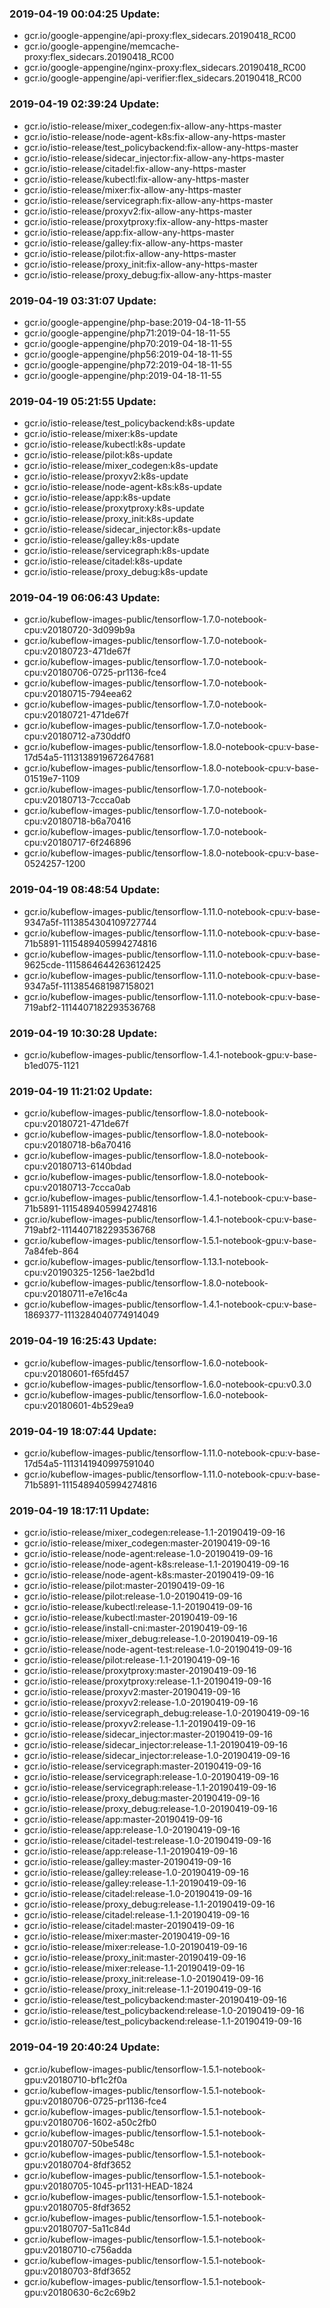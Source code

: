 ### 2019-04-19 00:04:25 Update:

- gcr.io/google-appengine/api-proxy:flex_sidecars.20190418_RC00
- gcr.io/google-appengine/memcache-proxy:flex_sidecars.20190418_RC00
- gcr.io/google-appengine/nginx-proxy:flex_sidecars.20190418_RC00
- gcr.io/google-appengine/api-verifier:flex_sidecars.20190418_RC00
### 2019-04-19 02:39:24 Update:

- gcr.io/istio-release/mixer_codegen:fix-allow-any-https-master
- gcr.io/istio-release/node-agent-k8s:fix-allow-any-https-master
- gcr.io/istio-release/test_policybackend:fix-allow-any-https-master
- gcr.io/istio-release/sidecar_injector:fix-allow-any-https-master
- gcr.io/istio-release/citadel:fix-allow-any-https-master
- gcr.io/istio-release/kubectl:fix-allow-any-https-master
- gcr.io/istio-release/mixer:fix-allow-any-https-master
- gcr.io/istio-release/servicegraph:fix-allow-any-https-master
- gcr.io/istio-release/proxyv2:fix-allow-any-https-master
- gcr.io/istio-release/proxytproxy:fix-allow-any-https-master
- gcr.io/istio-release/app:fix-allow-any-https-master
- gcr.io/istio-release/galley:fix-allow-any-https-master
- gcr.io/istio-release/pilot:fix-allow-any-https-master
- gcr.io/istio-release/proxy_init:fix-allow-any-https-master
- gcr.io/istio-release/proxy_debug:fix-allow-any-https-master
### 2019-04-19 03:31:07 Update:

- gcr.io/google-appengine/php-base:2019-04-18-11-55
- gcr.io/google-appengine/php71:2019-04-18-11-55
- gcr.io/google-appengine/php70:2019-04-18-11-55
- gcr.io/google-appengine/php56:2019-04-18-11-55
- gcr.io/google-appengine/php72:2019-04-18-11-55
- gcr.io/google-appengine/php:2019-04-18-11-55
### 2019-04-19 05:21:55 Update:

- gcr.io/istio-release/test_policybackend:k8s-update
- gcr.io/istio-release/mixer:k8s-update
- gcr.io/istio-release/kubectl:k8s-update
- gcr.io/istio-release/pilot:k8s-update
- gcr.io/istio-release/mixer_codegen:k8s-update
- gcr.io/istio-release/proxyv2:k8s-update
- gcr.io/istio-release/node-agent-k8s:k8s-update
- gcr.io/istio-release/app:k8s-update
- gcr.io/istio-release/proxytproxy:k8s-update
- gcr.io/istio-release/proxy_init:k8s-update
- gcr.io/istio-release/sidecar_injector:k8s-update
- gcr.io/istio-release/galley:k8s-update
- gcr.io/istio-release/servicegraph:k8s-update
- gcr.io/istio-release/citadel:k8s-update
- gcr.io/istio-release/proxy_debug:k8s-update
### 2019-04-19 06:06:43 Update:

- gcr.io/kubeflow-images-public/tensorflow-1.7.0-notebook-cpu:v20180720-3d099b9a
- gcr.io/kubeflow-images-public/tensorflow-1.7.0-notebook-cpu:v20180723-471de67f
- gcr.io/kubeflow-images-public/tensorflow-1.7.0-notebook-cpu:v20180706-0725-pr1136-fce4
- gcr.io/kubeflow-images-public/tensorflow-1.7.0-notebook-cpu:v20180715-794eea62
- gcr.io/kubeflow-images-public/tensorflow-1.7.0-notebook-cpu:v20180721-471de67f
- gcr.io/kubeflow-images-public/tensorflow-1.7.0-notebook-cpu:v20180712-a730ddf0
- gcr.io/kubeflow-images-public/tensorflow-1.8.0-notebook-cpu:v-base-17d54a5-1113138919672647681
- gcr.io/kubeflow-images-public/tensorflow-1.8.0-notebook-cpu:v-base-01519e7-1109
- gcr.io/kubeflow-images-public/tensorflow-1.7.0-notebook-cpu:v20180713-7ccca0ab
- gcr.io/kubeflow-images-public/tensorflow-1.7.0-notebook-cpu:v20180718-b6a70416
- gcr.io/kubeflow-images-public/tensorflow-1.7.0-notebook-cpu:v20180717-6f246896
- gcr.io/kubeflow-images-public/tensorflow-1.8.0-notebook-cpu:v-base-0524257-1200
### 2019-04-19 08:48:54 Update:

- gcr.io/kubeflow-images-public/tensorflow-1.11.0-notebook-cpu:v-base-9347a5f-1113854304109727744
- gcr.io/kubeflow-images-public/tensorflow-1.11.0-notebook-cpu:v-base-71b5891-1115489405994274816
- gcr.io/kubeflow-images-public/tensorflow-1.11.0-notebook-cpu:v-base-9625cde-1115864644263612425
- gcr.io/kubeflow-images-public/tensorflow-1.11.0-notebook-cpu:v-base-9347a5f-1113854681987158021
- gcr.io/kubeflow-images-public/tensorflow-1.11.0-notebook-cpu:v-base-719abf2-1114407182293536768
### 2019-04-19 10:30:28 Update:

- gcr.io/kubeflow-images-public/tensorflow-1.4.1-notebook-gpu:v-base-b1ed075-1121
### 2019-04-19 11:21:02 Update:

- gcr.io/kubeflow-images-public/tensorflow-1.8.0-notebook-cpu:v20180721-471de67f
- gcr.io/kubeflow-images-public/tensorflow-1.8.0-notebook-cpu:v20180718-b6a70416
- gcr.io/kubeflow-images-public/tensorflow-1.8.0-notebook-cpu:v20180713-6140bdad
- gcr.io/kubeflow-images-public/tensorflow-1.8.0-notebook-cpu:v20180713-7ccca0ab
- gcr.io/kubeflow-images-public/tensorflow-1.4.1-notebook-cpu:v-base-71b5891-1115489405994274816
- gcr.io/kubeflow-images-public/tensorflow-1.4.1-notebook-cpu:v-base-719abf2-1114407182293536768
- gcr.io/kubeflow-images-public/tensorflow-1.5.1-notebook-gpu:v-base-7a84feb-864
- gcr.io/kubeflow-images-public/tensorflow-1.13.1-notebook-cpu:v20190325-1256-1ae2bd1d
- gcr.io/kubeflow-images-public/tensorflow-1.8.0-notebook-cpu:v20180711-e7e16c4a
- gcr.io/kubeflow-images-public/tensorflow-1.4.1-notebook-cpu:v-base-1869377-1113284040774914049
### 2019-04-19 16:25:43 Update:

- gcr.io/kubeflow-images-public/tensorflow-1.6.0-notebook-cpu:v20180601-f65fd457
- gcr.io/kubeflow-images-public/tensorflow-1.6.0-notebook-cpu:v0.3.0
- gcr.io/kubeflow-images-public/tensorflow-1.6.0-notebook-cpu:v20180601-4b529ea9
### 2019-04-19 18:07:44 Update:

- gcr.io/kubeflow-images-public/tensorflow-1.11.0-notebook-cpu:v-base-17d54a5-1113141940997591040
- gcr.io/kubeflow-images-public/tensorflow-1.11.0-notebook-cpu:v-base-71b5891-1115489405994274816
### 2019-04-19 18:17:11 Update:

- gcr.io/istio-release/mixer_codegen:release-1.1-20190419-09-16
- gcr.io/istio-release/mixer_codegen:master-20190419-09-16
- gcr.io/istio-release/node-agent:release-1.0-20190419-09-16
- gcr.io/istio-release/node-agent-k8s:release-1.1-20190419-09-16
- gcr.io/istio-release/node-agent-k8s:master-20190419-09-16
- gcr.io/istio-release/pilot:master-20190419-09-16
- gcr.io/istio-release/pilot:release-1.0-20190419-09-16
- gcr.io/istio-release/kubectl:release-1.1-20190419-09-16
- gcr.io/istio-release/kubectl:master-20190419-09-16
- gcr.io/istio-release/install-cni:master-20190419-09-16
- gcr.io/istio-release/mixer_debug:release-1.0-20190419-09-16
- gcr.io/istio-release/node-agent-test:release-1.0-20190419-09-16
- gcr.io/istio-release/pilot:release-1.1-20190419-09-16
- gcr.io/istio-release/proxytproxy:master-20190419-09-16
- gcr.io/istio-release/proxytproxy:release-1.1-20190419-09-16
- gcr.io/istio-release/proxyv2:master-20190419-09-16
- gcr.io/istio-release/proxyv2:release-1.0-20190419-09-16
- gcr.io/istio-release/servicegraph_debug:release-1.0-20190419-09-16
- gcr.io/istio-release/proxyv2:release-1.1-20190419-09-16
- gcr.io/istio-release/sidecar_injector:master-20190419-09-16
- gcr.io/istio-release/sidecar_injector:release-1.1-20190419-09-16
- gcr.io/istio-release/sidecar_injector:release-1.0-20190419-09-16
- gcr.io/istio-release/servicegraph:master-20190419-09-16
- gcr.io/istio-release/servicegraph:release-1.0-20190419-09-16
- gcr.io/istio-release/servicegraph:release-1.1-20190419-09-16
- gcr.io/istio-release/proxy_debug:master-20190419-09-16
- gcr.io/istio-release/proxy_debug:release-1.0-20190419-09-16
- gcr.io/istio-release/app:master-20190419-09-16
- gcr.io/istio-release/app:release-1.0-20190419-09-16
- gcr.io/istio-release/citadel-test:release-1.0-20190419-09-16
- gcr.io/istio-release/app:release-1.1-20190419-09-16
- gcr.io/istio-release/galley:master-20190419-09-16
- gcr.io/istio-release/galley:release-1.0-20190419-09-16
- gcr.io/istio-release/galley:release-1.1-20190419-09-16
- gcr.io/istio-release/citadel:release-1.0-20190419-09-16
- gcr.io/istio-release/proxy_debug:release-1.1-20190419-09-16
- gcr.io/istio-release/citadel:release-1.1-20190419-09-16
- gcr.io/istio-release/citadel:master-20190419-09-16
- gcr.io/istio-release/mixer:master-20190419-09-16
- gcr.io/istio-release/mixer:release-1.0-20190419-09-16
- gcr.io/istio-release/proxy_init:master-20190419-09-16
- gcr.io/istio-release/mixer:release-1.1-20190419-09-16
- gcr.io/istio-release/proxy_init:release-1.0-20190419-09-16
- gcr.io/istio-release/proxy_init:release-1.1-20190419-09-16
- gcr.io/istio-release/test_policybackend:master-20190419-09-16
- gcr.io/istio-release/test_policybackend:release-1.0-20190419-09-16
- gcr.io/istio-release/test_policybackend:release-1.1-20190419-09-16
### 2019-04-19 20:40:24 Update:

- gcr.io/kubeflow-images-public/tensorflow-1.5.1-notebook-gpu:v20180710-bf1c2f0a
- gcr.io/kubeflow-images-public/tensorflow-1.5.1-notebook-gpu:v20180706-0725-pr1136-fce4
- gcr.io/kubeflow-images-public/tensorflow-1.5.1-notebook-gpu:v20180706-1602-a50c2fb0
- gcr.io/kubeflow-images-public/tensorflow-1.5.1-notebook-gpu:v20180707-50be548c
- gcr.io/kubeflow-images-public/tensorflow-1.5.1-notebook-gpu:v20180704-8fdf3652
- gcr.io/kubeflow-images-public/tensorflow-1.5.1-notebook-gpu:v20180705-1045-pr1131-HEAD-1824
- gcr.io/kubeflow-images-public/tensorflow-1.5.1-notebook-gpu:v20180705-8fdf3652
- gcr.io/kubeflow-images-public/tensorflow-1.5.1-notebook-gpu:v20180707-5a11c84d
- gcr.io/kubeflow-images-public/tensorflow-1.5.1-notebook-gpu:v20180710-c756adda
- gcr.io/kubeflow-images-public/tensorflow-1.5.1-notebook-gpu:v20180703-8fdf3652
- gcr.io/kubeflow-images-public/tensorflow-1.5.1-notebook-gpu:v20180630-6c2c69b2
